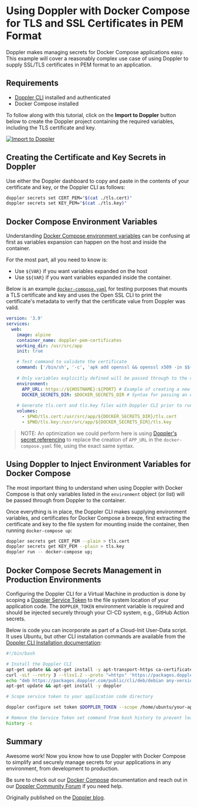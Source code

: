 # Using Doppler with Docker Compose for TLS and SSL Certificates in PEM Format

Doppler makes managing secrets for Docker Compose applications easy. This example will cover a reasonably complex use case of using Doppler to supply SSL/TLS certificates in PEM format to an application.

## Requirements

- [Doppler CLI](https://docs.doppler.com/docs/cli) installed and authenticated
- Docker Compose installed

To follow along with this tutorial, click on the **Import to Doppler** button below to create the Doppler project containing the required variables, including the TLS certificate and key.

<a href="https://dashboard.doppler.com/workplace/template/import?template=https%3A%2F%2Fgithub.com%2FDopplerUniversity%2Fdocker-examples%2Fblob%2Fmain%2Fdoppler-template.yaml"/><img src="https://raw.githubusercontent.com/DopplerUniversity/app-config-templates/main/doppler-button.svg" alt="Import to Doppler" /></a>

## Creating the Certificate and Key Secrets in Doppler

Use either the Doppler dashboard to copy and paste in the contents of your certificate and key, or the Doppler CLI as follows:

```sh
doppler secrets set CERT_PEM="$(cat ./tls.cert)"
doppler secrets set KEY_PEM="$(cat ./tls.key)"
```

## Docker Compose Environment Variables

Understanding [Docker Compose environment variables](https://docs.docker.com/compose/environment-variables/) can be confusing at first as variables expansion can happen on the host and inside the container.

For the most part, all you need to know is:

- Use `${VAR}` if you want variables expanded on the host
- Use `$${VAR}` if you want variables expanded inside the container.

Below is an example [`docker-compose.yaml`](docker-compose.yaml) for testing purposes that mounts a TLS certificate and key and uses the Open SSL CLI to print the certificate's metadata to verify that the certificate value from Doppler was valid.

```yaml
version: '3.9'
services:
  web:
    image: alpine
    container_name: doppler-pem-certificates
    working_dir: /usr/src/app
    init: true

    # Test command to validate the certificate
    command: ['/bin/sh', '-c', 'apk add openssl && openssl x509 -in $${DOCKER_SECRETS_DIR}/tls.cert -inform pem -noout -text']
    
    # Only variables explicitly defined will be passed through to the container
    environment:
      APP_URL: https://${HOSTNAME}:${PORT} # Example of creating a new environment variable using values from Doppler
      DOCKER_SECRETS_DIR: $DOCKER_SECRETS_DIR # Syntax for passing an envirionment variable form Doppler to the container
    
    # Generate tls.cert and tls.key files with Doppler CLI prior to running `docker-compose up`
    volumes:
      - $PWD/tls.cert:/usr/src/app/${DOCKER_SECRETS_DIR}/tls.cert
      - $PWD/tls.key:/usr/src/app/${DOCKER_SECRETS_DIR}/tls.key
```

> NOTE: An optimization we could perform here is using [Doppler's secret referencing](https://docs.doppler.com/docs/enclave-secrets#referencing-secrets) to replace the creation of `APP_URL` in the `docker-compose.yaml` file, using the exact same syntax.

## Using Doppler to Inject Environment Variables for Docker Compose

The most important thing to understand when using Doppler with Docker Compose is that only variables listed in the `environment` object (or list) will be passed through from Doppler to the container.

Once everything is in place, the Doppler CLI makes supplying environment variables, and certificates for Docker Compose a breeze, first extracting the certificate and key to the file system for mounting inside the container, then running `docker-compose up`:

```sh
doppler secrets get CERT_PEM --plain > tls.cert
doppler secrets get KEY_PEM --plain > tls.key
doppler run -- docker-compose up;
```

## Docker Compose Secrets Management in Production Environments

Configuring the  Doppler CLI for a Virtual Machine in production is done by scoping a [Doppler Service Token](https://docs.doppler.com/docs/enclave-service-tokens) to the file system location of your application code. The `DOPPLER_TOKEN` environment variable is required and should be injected securely through your CI-CD system, e.g., GitHub Action secrets.

Below is code you can incorporate as part of a Cloud-Init User-Data script. It uses Ubuntu, but other CLI installation commands are available from the [Doppler CLI Installation documentation](https://docs.doppler.com/docs/cli):

```sh
#!/bin/bash

# Install the Doppler CLI
apt-get update && apt-get install -y apt-transport-https ca-certificates curl gnupg
curl -sLf --retry 3 --tlsv1.2 --proto "=https" 'https://packages.doppler.com/public/cli/gpg.DE2A7741A397C129.key' | apt-key add -
echo "deb https://packages.doppler.com/public/cli/deb/debian any-version main" | tee /etc/apt/sources.list.d/doppler-cli.list
apt-get update && apt-get install -y doppler

# Scope service token to your application code directory

doppler configure set token $DOPPLER_TOKEN --scope /home/ubuntu/your-app

# Remove the Service Token set command from bash history to prevent leaking of raw service token value
history -c
```

## Summary

Awesome work! Now you know how to use Doppler with Docker Compose to simplify and securely manage secrets for your applications in any environment, from development to production.

Be sure to check out our [Docker Compose](https://docs.doppler.com/docs/enclave-docker-compose) documentation and reach out in our [Doppler Community Forum](https://community.doppler.com/) if you need help.

Originally published on the <a href="https://www.doppler.com/blog/docker-compose-tls-certificates" rel="canonical" >Doppler blog</a>.
